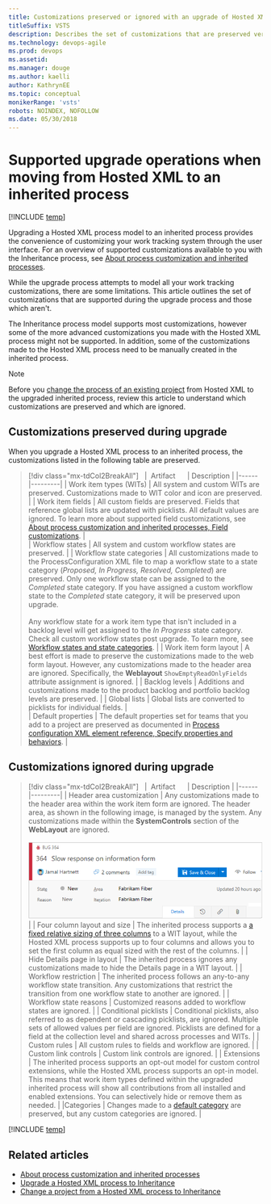 ```yaml
---
title: Customizations preserved or ignored with an upgrade of Hosted XML to Inheritance  
titleSuffix: VSTS
description: Describes the set of customizations that are preserved versus those that are ignored when upgrading a Hosted XML process to Inheritance in Visual Studio Team Services
ms.technology: devops-agile
ms.prod: devops
ms.assetid: 
ms.manager: douge
ms.author: kaelli
author: KathrynEE
ms.topic: conceptual
monikerRange: 'vsts'
robots: NOINDEX, NOFOLLOW
ms.date: 05/30/2018
---
```



# Supported upgrade operations when moving from Hosted XML to an inherited process   

[!INCLUDE [temp](../../../_shared/version-vsts-only.md)]

<a id="hosted-xml-process-model">  </a>

Upgrading a Hosted XML process model to an inherited process  provides the convenience of customizing your work tracking system through the user interface. For an overview of supported customizations available to you with the Inheritance process, see [About process customization and inherited processes](inheritance-process-model.md). 

While the upgrade process attempts to model all your work tracking customizations, there are some limitations. This article outlines the set of customizations that are supported during the upgrade process and those which aren't.

The Inheritance process model supports most customizations, however some of the more advanced customizations you made with the Hosted XML process might not be supported. In addition, some of the customizations made to the Hosted XML process need to be manually created in the inherited process.

> [!NOTE]  
> Before you [change the process of an existing project](change-process-from-hosted-to-inherited.md) from Hosted XML to the upgraded inherited process, review this article to understand which customizations are preserved and which are ignored.  



## Customizations preserved during upgrade  

When you upgrade a Hosted XML process to an inherited process, the customizations listed in the following table are preserved.  

> [!div class="mx-tdCol2BreakAll"]  
> |  Artifact&nbsp;&nbsp;&nbsp;&nbsp;&nbsp;&nbsp;| Description |
> |------|---------|
> | Work item types (WITs) | All system and custom WITs are preserved. Customizations made to WIT color and icon are preserved.   | 
> | Work item fields  | All custom fields are preserved. Fields that reference global lists are updated with picklists. All default values are ignored. To learn more about supported field customizations, see [About process customization and inherited processes, Field customizations](inheritance-process-model.md#field-customizations). |  
> | Workflow states | All system and custom workflow states are preserved. |
> | Workflow state categories | All customizations made to the ProcessConfiguration XML file to map a workflow state to a state category (*Proposed, In Progress, Resolved, Completed*) are preserved. Only one workflow state can be assigned to the *Completed* state category. If you have assigned a custom workflow state to the *Completed* state category, it will be preserved upon upgrade.<br/><br/>Any workflow state for a work item type that isn't included in a backlog level will get assigned to the *In Progress* state category. Check all custom workflow states post upgrade. To learn more, see [Workflow states and state categories](../../../work/customize/workflow-and-state-categories.md). |
> | Work item form layout  | A best effort is made to preserve the customizations made to the web form layout. However, any customizations made to the header area are ignored. Specifically, the **Weblayout** `ShowEmptyReadOnlyFields` attribute assignment is ignored. | 
> | Backlog levels | Additions and customizations made to the product backlog and  portfolio backlog levels are preserved.  |
> | Global lists | Global lists are converted to picklists for individual fields. |  
> | Default properties | The default properties set for teams that you add to a project are preserved as documented in [Process configuration XML element reference, Specify properties and behaviors](../../../work/customize/reference/process-configuration-xml-element.md#specify-properties-and-behaviors). | 


## Customizations ignored during upgrade  

> [!div class="mx-tdCol2BreakAll"]  
> |  Artifact&nbsp;&nbsp;&nbsp;&nbsp;&nbsp;&nbsp;| Description |
> |------|---------|
> | Header area customization  | Any customizations made to the header area within the work item form are ignored. The header area, as shown in the following image, is managed by the system. Any customizations made within the **SystemControls** section of the **WebLayout** are ignored. <br/><br/>![Work item web form, Header area](_img/migration/header-area.png) |
> | Four column layout  and size | The inherited process supports a [a fixed relative sizing of three columns](inheritance-process-model.md#resizing) to a WIT layout, while the Hosted XML process supports up to four columns and allows you to set the first column as equal sized with the rest of the columns.  |
> | Hide Details page in layout  | The inherited process ignores any customizations made to hide the Details page in a WIT layout. | 
> | Workflow restriction | The inherited process follows an any-to-any workflow state transition. Any customizations that restrict the transition from one workflow state to another are ignored.  |
> | Workflow state reasons  | Customized reasons added to workflow states are ignored. |
> | Conditional picklists | Conditional picklists, also referred to as dependent or cascading picklists, are ignored. Multiple sets of allowed values per field are ignored. Picklists are defined for a field at the collection level and shared across processes and WITs.  | 
> | Custom rules | All custom rules to fields and workflow are ignored.   | 
> | Custom link controls  | Custom link controls are ignored. |
> | Extensions | The inherited process supports an opt-out model for custom control extensions, while the Hosted XML process supports an opt-in model. This means that work item types defined within the upgraded inherited process will show all contributions from all installed and enabled extensions. You can selectively hide or remove them as needed. |
> |Categories | Changes made to a [default category](../../../work/customize/reference/use-categories-to-group-work-item-types.md#default-categories-and-process-configuration) are preserved, but any custom categories are ignored. | 

[!INCLUDE [temp](../_shared/post-upgrade-steps.md)]


## Related articles

- [About process customization and inherited processes](inheritance-process-model.md)  
- [Upgrade a Hosted XML process to Inheritance](upgrade-hosted-to-inherited.md) 
- [Change a project from a Hosted XML process to Inheritance](change-process-from-hosted-to-inherited.md) 
 

